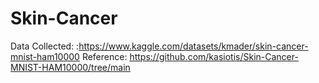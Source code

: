 # Skin-Cancer
Data Collected: :https://www.kaggle.com/datasets/kmader/skin-cancer-mnist-ham10000  Reference: https://github.com/kasiotis/Skin-Cancer-MNIST-HAM10000/tree/main
